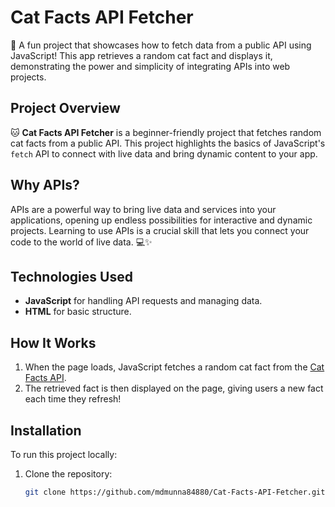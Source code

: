 # Cat Facts API Fetcher

🚀 A fun project that showcases how to fetch data from a public API using JavaScript! This app retrieves a random cat fact and displays it, demonstrating the power and simplicity of integrating APIs into web projects.

## Project Overview

🐱 **Cat Facts API Fetcher** is a beginner-friendly project that fetches random cat facts from a public API. This project highlights the basics of JavaScript's `fetch` API to connect with live data and bring dynamic content to your app.

## Why APIs?

APIs are a powerful way to bring live data and services into your applications, opening up endless possibilities for interactive and dynamic projects. Learning to use APIs is a crucial skill that lets you connect your code to the world of live data. 💻✨

## Technologies Used

- **JavaScript** for handling API requests and managing data.
- **HTML** for basic structure.

## How It Works

1. When the page loads, JavaScript fetches a random cat fact from the [Cat Facts API](https://catfact.ninja/fact).
2. The retrieved fact is then displayed on the page, giving users a new fact each time they refresh!

## Installation

To run this project locally:
1. Clone the repository:
   ```bash
   git clone https://github.com/mdmunna84880/Cat-Facts-API-Fetcher.git
